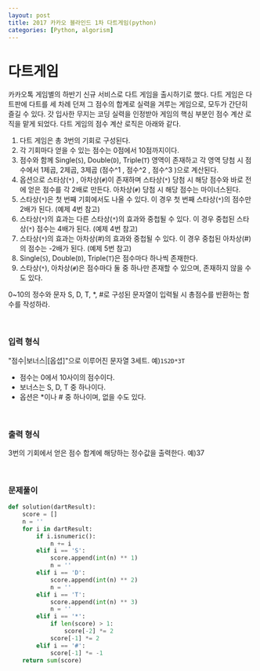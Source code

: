 ```yaml
---
layout: post
title: 2017 카카오 블라인드 1차 다트게임(python)
categories: [Python, algorism]
---
```


# 다트게임

카카오톡 게임별의 하반기 신규 서비스로 다트 게임을 출시하기로 했다. 다트 게임은 다트판에 다트를 세 차례 던져 그 점수의 합계로 실력을 겨루는 게임으로, 모두가 간단히 즐길 수 있다.
갓 입사한 무지는 코딩 실력을 인정받아 게임의 핵심 부분인 점수 계산 로직을 맡게 되었다. 다트 게임의 점수 계산 로직은 아래와 같다.

1. 다트 게임은 총 3번의 기회로 구성된다.
2. 각 기회마다 얻을 수 있는 점수는 0점에서 10점까지이다.
3. 점수와 함께 Single(`S`), Double(`D`), Triple(`T`) 영역이 존재하고 각 영역 당첨 시 점수에서 1제곱, 2제곱, 3제곱 (점수^1 , 점수^2 , 점수^3 )으로 계산된다.
4. 옵션으로 스타상(`*`) , 아차상(`#`)이 존재하며 스타상(`*`) 당첨 시 해당 점수와 바로 전에 얻은 점수를 각 2배로 만든다. 아차상(`#`) 당첨 시 해당 점수는 마이너스된다.
5. 스타상(`*`)은 첫 번째 기회에서도 나올 수 있다. 이 경우 첫 번째 스타상(`*`)의 점수만 2배가 된다. (예제 4번 참고)
6. 스타상(`*`)의 효과는 다른 스타상(`*`)의 효과와 중첩될 수 있다. 이 경우 중첩된 스타상(`*`) 점수는 4배가 된다. (예제 4번 참고)
7. 스타상(`*`)의 효과는 아차상(#)의 효과와 중첩될 수 있다. 이 경우 중첩된 아차상(#)의 점수는 -2배가 된다. (예제 5번 참고)
8. Single(`S`), Double(`D`), Triple(`T`)은 점수마다 하나씩 존재한다.
9. 스타상(`*`), 아차상(`#`)은 점수마다 둘 중 하나만 존재할 수 있으며, 존재하지 않을 수도 있다.

0~10의 정수와 문자 S, D, T, *, #로 구성된 문자열이 입력될 시 총점수를 반환하는 함수를 작성하라.

<br>

### 입력 형식

"점수|보너스|[옵셥]"으로 이루어진 문자열 3세트.
예)`1S2D*3T`

* 점수는 0에서 10사이의 점수이다.
* 보너스는 S, D, T 중 하나이다.
* 옵션은 *이나 # 중 하나이며, 없을 수도 있다.

<br>

### 출력 형식

3번의 기회에서 얻은 점수 합계에 해당하는 정수값을 출력한다.
예)37

<br>

### 문제풀이

```python
def solution(dartResult):
    score = []
    n = ''
    for i in dartResult:
        if i.isnumeric():
            n += i
        elif i == 'S':
            score.append(int(n) ** 1)
            n = ''
        elif i == 'D':
            score.append(int(n) ** 2)
            n = ''
        elif i == 'T':
            score.append(int(n) ** 3)
            n = ''
        elif i == '*':
            if len(score) > 1:
                score[-2] *= 2
            score[-1] *= 2
        elif i == '#':
            score[-1] *= -1
    return sum(score)
```